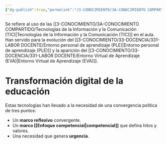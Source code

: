 ```yaml
---
{"dg-publish":true,"permalink":"/3-CONOCIMIENTO/3A-CONOCIMIENTO COMPARTIDO/Tecnologías de la Relación, la Información y la Comunicación (TRIC)/"}
---
```


Se refiere al uso de las [[3-CONOCIMIENTO/3A-CONOCIMIENTO COMPARTIDO/Tecnologías de la Información y la Comunicación (TIC)\|Tecnologías de la Información y la Comunicación (TIC)]] en el aula. Han servido para la evolución del [[3-CONOCIMIENTO/33-DOCENCIA/331-LABOR DOCENTE/Entorno personal de aprendizaje (PLE)\|Entorno personal de aprendizaje (PLE)]] y la aparición del [[3-CONOCIMIENTO/33-DOCENCIA/331-LABOR DOCENTE/Entorno Virtual de Aprendizaje (EVA)\|Entorno Virtual de Aprendizaje (EVA)]].

# Transformación digital de la educación
Estas tecnologías han llevado a la necesidad de una convergencia política de tres puntos:
- Un **marco reflexivo** convergente.
- Un **marco [[Enfoque competencial\|competencial]]** que defina hitos y valores.
- Una necesidad que genera **urgencia**.